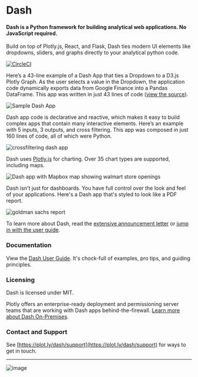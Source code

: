 # Dash

#### Dash is a Python framework for building analytical web applications. No JavaScript required.

Build on top of Plotly.js, React, and Flask, Dash ties modern UI elements like dropdowns, sliders, and graphs directly to your analytical python code.

[![CircleCI](https://circleci.com/gh/plotly/dash.svg?style=svg)](https://circleci.com/gh/plotly/dash)

Here’s a 43-line example of a Dash App that ties a Dropdown to a D3.js Plotly Graph.
As the user selects a value in the Dropdown, the application code dynamically
exports data from Google Finance into a Pandas DataFrame. This app was written in just 43 lines of code ([view the source](https://gist.github.com/chriddyp/3d2454905d8f01886d651f207e2419f0)).

![Sample Dash App](https://user-images.githubusercontent.com/1280389/30086128-9bb4a28e-9267-11e7-8fe4-bbac7d53f2b0.gif)

Dash app code is declarative and reactive, which makes it easy to build complex apps that contain many interactive elements. Here’s an example with 5 inputs, 3 outputs, and cross filtering. This app was composed in just 160 lines of code, all of which were Python.

![crossfiltering dash app](https://user-images.githubusercontent.com/1280389/30086123-97c58bde-9267-11e7-98a0-7f626de5199a.gif)

Dash uses [Plotly.js](https://github.com/plotly/plotly.js) for charting. Over 35 chart types are supported, including maps.

 ![Dash app with Mapbox map showing walmart store openings](https://user-images.githubusercontent.com/1280389/30086299-768509d0-9268-11e7-8e6b-626ac9ca512c.gif)
 
Dash isn't just for dashboards. You have full control over the look and feel of your applications. Here's a Dash app that's styled to look like a PDF report.

![goldman sachs report](https://user-images.githubusercontent.com/1280389/30086373-d076a372-9268-11e7-99df-d84fa69f3e20.gif)

To learn more about Dash, read the [extensive announcement letter](https://medium.com/@plotlygraphs/introducing-dash-5ecf7191b503) or [jump in with the user guide](https://plot.ly/dash).

### Documentation

View the [Dash User Guide](https://plot.ly/dash). It's chock-full of examples, pro tips, and guiding principles.

### Licensing

Dash is licensed under MIT.

Plotly offers an enterprise-ready deployment and permissioning server teams that are working with Dash apps behind-the-firewall. [Learn more about Dash On-Premises](https://plot.ly/products/on-premise).

### Contact and Support

See [https://plot.ly/dash/support](https://plot.ly/dash/support) for ways to get in touch.

***

![image](https://user-images.githubusercontent.com/1280389/30084008-9fbc68fc-925e-11e7-891c-18a9b8f6ac6b.png)
